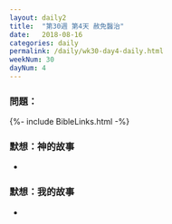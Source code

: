 ```yaml
---
layout: daily2
title:  "第30週 第4天 赦免醫治"
date:   2018-08-16
categories: daily
permalink: /daily/wk30-day4-daily.html
weekNum: 30
dayNum: 4
---
```

### 問題：

{%- include BibleLinks.html -%}

### 默想：神的故事 
+ 

### 默想：我的故事
+ 

